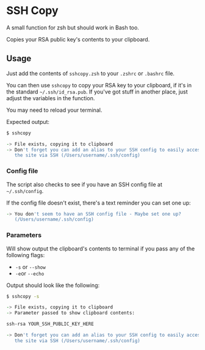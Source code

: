# SSH Copy
A small function for zsh but should work in Bash too.

Copies your RSA public key's contents to your clipboard.

## Usage
Just add the contents of `sshcopy.zsh` to your `.zshrc` or `.bashrc` file. 

You can then use `sshcopy` to copy your RSA key to your clipboard, if it's in the standard `~/.ssh/id_rsa.pub`. If you've got stuff in another place, just adjust the variables in the function.

You may need to reload your terminal.

Expected output:
```zsh
$ sshcopy

-> File exists, copying it to clipboard
-> Don't forget you can add an alias to your SSH config to easily access
   the site via SSH (/Users/username/.ssh/config)
```

### Config file
The script also checks to see if you have an SSH config file at `~/.ssh/config`.

If the config file doesn't exist, there's a text reminder you can set one up:

```zsh
-> You don't seem to have an SSH config file - Maybe set one up?
   (/Users/username/.ssh/config)
```

### Parameters
Will show output the clipboard's contents to terminal if you pass any of the following flags:

- `-s` or `--show`
- `-e`or `--echo`

Output should look like the following: 

```zsh
$ sshcopy -s 

-> File exists, copying it to clipboard
-> Parameter passed to show clipboard contents:

ssh-rsa YOUR_SSH_PUBLIC_KEY_HERE

-> Don't forget you can add an alias to your SSH config to easily access
   the site via SSH (/Users/username/.ssh/config)
```